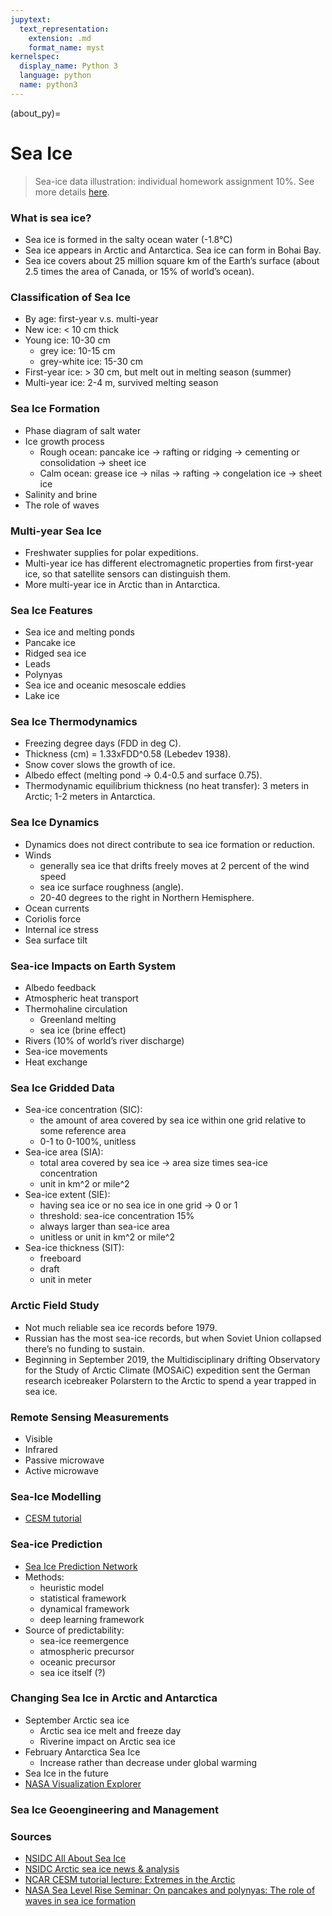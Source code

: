 ```yaml
---
jupytext:
  text_representation:
    extension: .md
    format_name: myst
kernelspec:
  display_name: Python 3
  language: python
  name: python3
---
```


(about_py)=

# Sea Ice

> Sea-ice data illustration: individual homework assignment 10%. See more details [here](https://yuchiaol.github.io/polar_climate_change_2021_2022/docs/hw_sea_ice.html).

### What is sea ice?

- Sea ice is formed in the salty ocean water (-1.8°C)
- Sea ice appears in Arctic and Antarctica. Sea ice can form in Bohai Bay.
- Sea ice covers about 25 million square km of the Earth’s surface (about 2.5 times the area of Canada, or 15% of world’s ocean).

### Classification of Sea Ice

- By age: first-year v.s. multi-year
- New ice: < 10 cm thick
- Young ice: 10-30 cm
  - grey ice: 10-15 cm
  - grey-white ice: 15-30 cm
- First-year ice: > 30 cm, but melt out in melting season (summer)
- Multi-year ice: 2-4 m, survived melting season

### Sea Ice Formation

- Phase diagram of salt water
- Ice growth process
  - Rough ocean: pancake ice -> rafting or ridging -> cementing or consolidation -> sheet ice 
  - Calm ocean: grease ice -> nilas -> rafting -> congelation ice -> sheet ice
- Salinity and brine
- The role of waves

### Multi-year Sea Ice

- Freshwater supplies for polar expeditions.
- Multi-year ice has different electromagnetic properties from first-year ice, so that satellite sensors can distinguish them.
- More multi-year ice in Arctic than in Antarctica.

### Sea Ice Features

- Sea ice and melting ponds
- Pancake ice
- Ridged sea ice
- Leads
- Polynyas
- Sea ice and oceanic mesoscale eddies
- Lake ice

### Sea Ice Thermodynamics

- Freezing degree days (FDD in deg C).
- Thickness (cm) = 1.33xFDD^0.58 (Lebedev 1938).
- Snow cover slows the growth of ice.
- Albedo effect (melting pond -> 0.4-0.5 and surface 0.75).
- Thermodynamic equilibrium thickness (no heat transfer): 3 meters in Arctic; 1-2 meters in Antarctica. 

### Sea Ice Dynamics

- Dynamics does not direct contribute to sea ice formation or reduction.
- Winds
  - generally sea ice that drifts freely moves at 2 percent of the wind speed
  - sea ice surface roughness (angle).
  - 20-40 degrees to the right in Northern Hemisphere.
- Ocean currents
- Coriolis force
- Internal ice stress
- Sea surface tilt

### Sea-ice Impacts on Earth System

- Albedo feedback
- Atmospheric heat transport
- Thermohaline circulation
  - Greenland melting
  - sea ice (brine effect)
- Rivers (10% of world’s river discharge)
- Sea-ice movements
- Heat exchange

### Sea Ice Gridded Data

- Sea-ice concentration (SIC):
  - the amount of area covered by sea ice within one grid relative to some reference area
  - 0-1 to 0-100%, unitless
- Sea-ice area (SIA):
  - total area covered by sea ice -> area size times sea-ice concentration
  - unit in km^2 or mile^2
- Sea-ice extent (SIE):
  - having sea ice or no sea ice in one grid -> 0 or 1
  - threshold: sea-ice concentration 15%
  - always larger than sea-ice area
  - unitless or unit in km^2 or mile^2
- Sea-ice thickness (SIT): 
  - freeboard 
  - draft
  - unit in meter
  
### Arctic Field Study

- Not much reliable sea ice records before 1979.
- Russian has the most sea-ice records, but when Soviet Union collapsed there’s no funding to sustain.
- Beginning in September 2019, the Multidisciplinary drifting Observatory for the Study of Arctic Climate (MOSAiC) expedition sent the German research icebreaker Polarstern to the Arctic to spend a year trapped in sea ice. 

### Remote Sensing Measurements

- Visible
- Infrared
- Passive microwave
- Active microwave

### Sea-Ice Modelling

- [CESM tutorial](https://www.cesm.ucar.edu/events/tutorials/2019/videos/2019_CESM_tutorial_alice_duvivier.mp4)

### Sea-ice Prediction

- [Sea Ice Prediction Network](https://www.arcus.org/sipn)
- Methods:
  - heuristic model
  - statistical framework
  - dynamical framework
  - deep learning framework
- Source of predictability:
  - sea-ice reemergence
  - atmospheric precursor
  - oceanic precursor
  - sea ice itself (?)

### Changing Sea Ice in Arctic and Antarctica

- September Arctic sea ice
  - Arctic sea ice melt and freeze day
  - Riverine impact on Arctic sea ice
- February Antarctica Sea Ice
  - Increase rather than decrease under global warming
- Sea Ice in the future
- [NASA Visualization Explorer](https://nasaviz.gsfc.nasa.gov/cgi-bin/details.cgi?aid=12734)

### Sea Ice Geoengineering and Management 

### Sources

- [NSIDC All About Sea Ice](https://nsidc.org/cryosphere/seaice/index.html)
- [NSIDC Arctic sea ice news & analysis](https://nsidc.org/arcticseaicenews/)
- [NCAR CESM tutorial lecture: Extremes in the Arctic](http://www.cesm.ucar.edu/events/tutorials/2020/coursework.html)
- [NASA Sea Level Rise Seminar: On pancakes and polynyas: The role of waves in sea ice formation](https://www.youtube.com/watch?v=Q3dAJJOtFmU)


